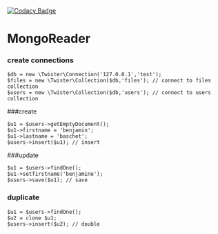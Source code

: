 [![Codacy Badge](https://api.codacy.com/project/badge/Grade/20b9ec685dfc4b71bd5aa8634ad153fd)](https://www.codacy.com/app/bbaschet/Twister?utm_source=github.com&amp;utm_medium=referral&amp;utm_content=Darkapus/Twister&amp;utm_campaign=Badge_Grade)

MongoReader
===========


### create connections

    $db = new \Twister\Connection('127.0.0.1','test');
    $files = new \Twister\Collection($db,'files'); // connect to files collection
    $users = new \Twister\Collection($db,'users'); // connect to users collection

###create

    $u1 = $users->getEmptyDocument(); 
    $u1->firstname = 'benjamin';
    $u1->lastname = 'baschet';
    $users->insert($u1); // insert


###update

    $u1 = $users->findOne();
    $u1->setfirstname('benjamine');
    $users->save($u1); // save


### duplicate

    $u1 = $users->findOne();
    $u2 = clone $u1;
    $users->insert($u2); // double
